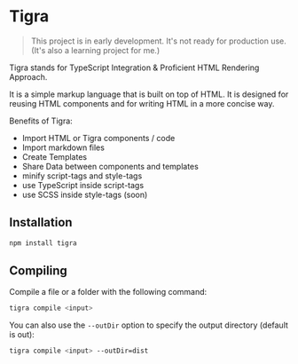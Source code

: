 # Tigra

> This project is in early development. It's not ready for production use. (It's also a learning project for me.)

Tigra stands for TypeScript Integration & Proficient HTML Rendering Approach. <br/>

It is a simple markup language that is built on top of HTML. It is designed for reusing HTML components and for writing HTML in a more concise way.

Benefits of Tigra:
- Import HTML or Tigra components / code
- Import markdown files
- Create Templates
- Share Data between components and templates
- minify script-tags and style-tags
- use TypeScript inside script-tags
- use SCSS inside style-tags (soon)

## Installation

```sh
npm install tigra
```

## Compiling

Compile a file or a folder with the following command:

```sh
tigra compile <input>
```

You can also use the `--outDir` option to specify the output directory (default is out):

```sh
tigra compile <input> --outDir=dist
```